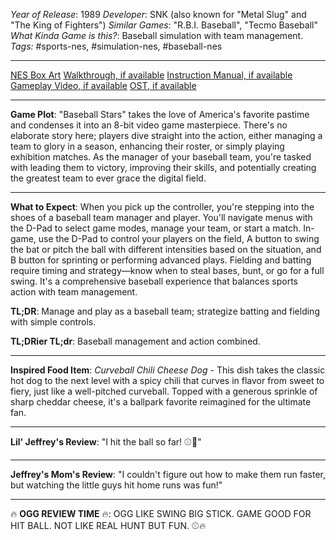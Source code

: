 *Year of Release*: 1989
*Developer*: SNK (also known for "Metal Slug" and "The King of Fighters")
*Similar Games*: "R.B.I. Baseball", "Tecmo Baseball"
*What Kinda Game is this?*: Baseball simulation with team management.
*Tags:* #sports-nes, #simulation-nes, #baseball-nes

---
[NES Box Art](https://www.google.com/search?tbm=isch&q=NES+Box+Art+Baseball+Stars) 
[Walkthrough, if available](https://www.google.com/search?q=Walkthrough+NES+Baseball+Stars)
[Instruction Manual, if available](https://www.google.com/search?q=NES+Instruction+Manual+Baseball+Stars)
[Gameplay Video, if available](https://www.youtube.com/results?search_query=gameplay+NES+Baseball+Stars) 
[OST, if available](https://www.youtube.com/results?search_query=gameplay+NES+Baseball+Stars+OST)

- - -
**Game Plot**: "Baseball Stars" takes the love of America's favorite pastime and condenses it into an 8-bit video game masterpiece. There's no elaborate story here; players dive straight into the action, either managing a team to glory in a season, enhancing their roster, or simply playing exhibition matches. As the manager of your baseball team, you're tasked with leading them to victory, improving their skills, and potentially creating the greatest team to ever grace the digital field.

- - -
**What to Expect**: When you pick up the controller, you're stepping into the shoes of a baseball team manager and player. You'll navigate menus with the D-Pad to select game modes, manage your team, or start a match. In-game, use the D-Pad to control your players on the field, A button to swing the bat or pitch the ball with different intensities based on the situation, and B button for sprinting or performing advanced plays. Fielding and batting require timing and strategy—know when to steal bases, bunt, or go for a full swing. It's a comprehensive baseball experience that balances sports action with team management.

**TL;DR**: Manage and play as a baseball team; strategize batting and fielding with simple controls.

**TL;DRier TL;dr**: Baseball management and action combined.

---
**Inspired Food Item**: *Curveball Chili Cheese Dog* - This dish takes the classic hot dog to the next level with a spicy chili that curves in flavor from sweet to fiery, just like a well-pitched curveball. Topped with a generous sprinkle of sharp cheddar cheese, it's a ballpark favorite reimagined for the ultimate fan.

---
**Lil' Jeffrey's Review**: "I hit the ball so far! ⚾️🌟"

---
**Jeffrey's Mom's Review**: "I couldn't figure out how to make them run faster, but watching the little guys hit home runs was fun!"

---
🔥 **OGG REVIEW TIME** 🔥: OGG LIKE SWING BIG STICK. GAME GOOD FOR HIT BALL. NOT LIKE REAL HUNT BUT FUN. ⚾️🔥